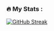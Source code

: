 ### :fire: My Stats :

[![GitHub Streak](https://streak-stats.demolab.com?user=arlidge&theme=solarized-dark&date_format=j%20M%5B%20Y%5D&fire=EB0F00)](https://git.io/streak-stats)

